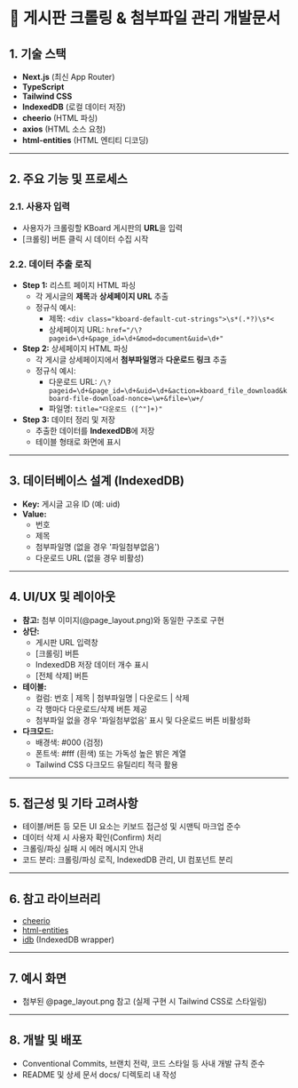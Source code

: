 # 📑 게시판 크롤링 & 첨부파일 관리 개발문서

## 1. 기술 스택
- **Next.js** (최신 App Router)
- **TypeScript**
- **Tailwind CSS**
- **IndexedDB** (로컬 데이터 저장)
- **cheerio** (HTML 파싱)
- **axios** (HTML 소스 요청)
- **html-entities** (HTML 엔티티 디코딩)

---

## 2. 주요 기능 및 프로세스

### 2.1. 사용자 입력
- 사용자가 크롤링할 KBoard 게시판의 **URL**을 입력
- [크롤링] 버튼 클릭 시 데이터 수집 시작

### 2.2. 데이터 추출 로직
- **Step 1:** 리스트 페이지 HTML 파싱
  - 각 게시글의 **제목**과 **상세페이지 URL** 추출
  - 정규식 예시:
    - 제목: `<div class="kboard-default-cut-strings">\s*(.*?)\s*<`
    - 상세페이지 URL: `href="/\?pageid=\d+&page_id=\d+&mod=document&uid=\d+"`
- **Step 2:** 상세페이지 HTML 파싱
  - 각 게시글 상세페이지에서 **첨부파일명**과 **다운로드 링크** 추출
  - 정규식 예시:
    - 다운로드 URL: `/\?pageid=\d+&page_id=\d+&uid=\d+&action=kboard_file_download&kboard-file-download-nonce=\w+&file=\w+/`
    - 파일명: `title="다운로드 ([^"]+)"`
- **Step 3:** 데이터 정리 및 저장
  - 추출한 데이터를 **IndexedDB**에 저장
  - 테이블 형태로 화면에 표시

---

## 3. 데이터베이스 설계 (IndexedDB)
- **Key:** 게시글 고유 ID (예: uid)
- **Value:**
  - 번호
  - 제목
  - 첨부파일명 (없을 경우 '파일첨부없음')
  - 다운로드 URL (없을 경우 비활성)

---

## 4. UI/UX 및 레이아웃
- **참고:** 첨부 이미지(@page_layout.png)와 동일한 구조로 구현
- **상단:**
  - 게시판 URL 입력창
  - [크롤링] 버튼
  - IndexedDB 저장 데이터 개수 표시
  - [전체 삭제] 버튼
- **테이블:**
  - 컬럼: 번호 | 제목 | 첨부파일명 | 다운로드 | 삭제
  - 각 행마다 다운로드/삭제 버튼 제공
  - 첨부파일 없을 경우 '파일첨부없음' 표시 및 다운로드 버튼 비활성화
- **다크모드:**
  - 배경색: #000 (검정)
  - 폰트색: #fff (흰색) 또는 가독성 높은 밝은 계열
  - Tailwind CSS 다크모드 유틸리티 적극 활용

---

## 5. 접근성 및 기타 고려사항
- 테이블/버튼 등 모든 UI 요소는 키보드 접근성 및 시맨틱 마크업 준수
- 데이터 삭제 시 사용자 확인(Confirm) 처리
- 크롤링/파싱 실패 시 에러 메시지 안내
- 코드 분리: 크롤링/파싱 로직, IndexedDB 관리, UI 컴포넌트 분리

---

## 6. 참고 라이브러리
- [cheerio](https://www.npmjs.com/package/cheerio)
- [html-entities](https://www.npmjs.com/package/html-entities)
- [idb](https://www.npmjs.com/package/idb) (IndexedDB wrapper)

---

## 7. 예시 화면
- 첨부된 @page_layout.png 참고 (실제 구현 시 Tailwind CSS로 스타일링)

---

## 8. 개발 및 배포
- Conventional Commits, 브랜치 전략, 코드 스타일 등 사내 개발 규칙 준수
- README 및 상세 문서 docs/ 디렉토리 내 작성 
